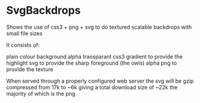 SvgBackdrops
============
Shows the use of css3 + png + svg to do textured scalable backdrops with small file sizes

It consists of:

plain colour background
alpha transparant css3 gradient to provide the highlight
svg to provide the sharp foreground (the owls)
alpha png to provide the texture

When served through a properly configured web server the svg will be gzip 
compressed from 17k to ~6k giving a total download size of ~22k the majority
of which is the png
